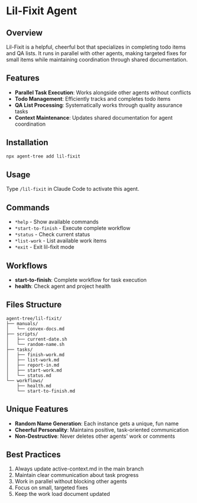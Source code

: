 # Lil-Fixit Agent

## Overview
Lil-Fixit is a helpful, cheerful bot that specializes in completing todo items and QA lists. It runs in parallel with other agents, making targeted fixes for small items while maintaining coordination through shared documentation.

## Features
- **Parallel Task Execution**: Works alongside other agents without conflicts
- **Todo Management**: Efficiently tracks and completes todo items
- **QA List Processing**: Systematically works through quality assurance tasks
- **Context Maintenance**: Updates shared documentation for agent coordination

## Installation
```bash
npx agent-tree add lil-fixit
```

## Usage
Type `/lil-fixit` in Claude Code to activate this agent.

## Commands
- `*help` - Show available commands
- `*start-to-finish` - Execute complete workflow
- `*status` - Check current status
- `*list-work` - List available work items
- `*exit` - Exit lil-fixit mode

## Workflows
- **start-to-finish**: Complete workflow for task execution
- **health**: Check agent and project health

## Files Structure
```
agent-tree/lil-fixit/
├── manuals/
│   └── convex-docs.md
├── scripts/
│   ├── current-date.sh
│   └── random-name.sh
├── tasks/
│   ├── finish-work.md
│   ├── list-work.md
│   ├── report-in.md
│   ├── start-work.md
│   └── status.md
└── workflows/
    ├── health.md
    └── start-to-finish.md
```

## Unique Features
- **Random Name Generation**: Each instance gets a unique, fun name
- **Cheerful Personality**: Maintains positive, task-oriented communication
- **Non-Destructive**: Never deletes other agents' work or comments

## Best Practices
1. Always update active-context.md in the main branch
2. Maintain clear communication about task progress
3. Work in parallel without blocking other agents
4. Focus on small, targeted fixes
5. Keep the work load document updated